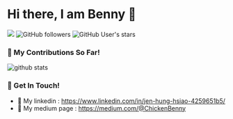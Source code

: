 # Hi there, I am Benny 👋
![](https://komarev.com/ghpvc/?username=ChickenBenny&color=orange)
![GitHub followers](https://img.shields.io/github/followers/ChickenBenny?style=social)
![GitHub User's stars](https://img.shields.io/github/stars/ChickenBenny?style=social)
### 🌱 My Contributions So Far!
![github stats](https://github-readme-stats.vercel.app/api?username=ChickenBenny&show_icons=true)


### 📮 Get In Touch!
* 📗 My linkedin : https://www.linkedin.com/in/jen-hung-hsiao-4259651b5/
* 📕 My medium page : https://medium.com/@ChickenBenny


<!--
**ChickenBenny/ChickenBenny** is a ✨ _special_ ✨ repository because its `README.md` (this file) appears on your GitHub profile.

Here are some ideas to get you started:

- 🔭 I’m currently working on ...
- 🌱 I’m currently learning ...
- 👯 I’m looking to collaborate on ...
- 🤔 I’m looking for help with ...
- 💬 Ask me about ...
- 📫 How to reach me: ...
- 😄 Pronouns: ...
- ⚡ Fun fact: ...
-->

